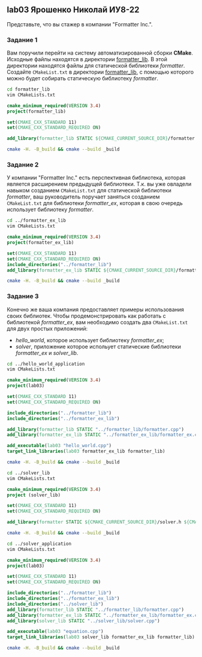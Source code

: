 ## lab03 Ярошенко Николай ИУ8-22

Представьте, что вы стажер в компании "Formatter Inc.".

### Задание 1

Вам поручили перейти на систему автоматизированной сборки **CMake**.
Исходные файлы находятся в директории [formatter_lib](formatter_lib).
В этой директории находятся файлы для статической библиотеки _formatter_.
Создайте `CMakeList.txt` в директории [formatter_lib](formatter_lib),
с помощью которого можно будет собирать статическую библиотеку _formatter_.

```bash
cd formatter_lib
vim CMakeLists.txt
```

```cmake
cmake_minimum_required(VERSION 3.4)
project(formatter_lib)

set(CMAKE_CXX_STANDARD 11)
set(CMAKE_CXX_STANDARD_REQUIRED ON)

add_library(formatter_lib STATIC ${CMAKE_CURRENT_SOURCE_DIR}/formatter.cpp)
```

```bash
cmake -H. -B_build && cmake --build _build
```

### Задание 2

У компании "Formatter Inc." есть перспективная библиотека,
которая является расширением предыдущей библиотеки. Т.к. вы уже овладели
навыком созданием `CMakeList.txt` для статической библиотеки _formatter_, ваш
руководитель поручает заняться созданием `CMakeList.txt` для библиотеки
_formatter_ex_, которая в свою очередь использует библиотеку _formatter_.

```bash
cd ../formatter_ex_lib
vim CMakeLists.txt
```

```cmake
cmake_minimum_required(VERSION 3.4)
project(formatter_ex_lib)

set(CMAKE_CXX_STANDARD 11)
set(CMAKE_CXX_STANDARD_REQUIRED ON)
include_directories("../formatter_lib")
add_library(formatter_ex_lib STATIC ${CMAKE_CURRENT_SOURCE_DIR}/formatter_ex.cpp)
```

```bash
cmake -H. -B_build && cmake --build _build
```

### Задание 3

Конечно же ваша компания предоставляет примеры использования своих библиотек.
Чтобы продемонстрировать как работать с библиотекой _formatter_ex_,
вам необходимо создать два `CMakeList.txt` для двух простых приложений:

- _hello_world_, которое использует библиотеку _formatter_ex_;
- _solver_, приложение которое испольует статические библиотеки _formatter_ex_ и _solver_lib_.

```bash
cd ../hello_world_application
vim CMakeLists.txt
```

```cmake
cmake_minimum_required(VERSION 3.4)
project(lab03)

set(CMAKE_CXX_STANDARD 11)
set(CMAKE_CXX_STANDARD_REQUIRED ON)

include_directories("../formatter_lib")
include_directories("../formatter_ex_lib")

add_library(formatter_lib STATIC "../formatter_lib/formatter.cpp")
add_library(formatter_ex_lib STATIC "../formatter_ex_lib/formatter_ex.cpp")

add_executable(lab03 "hello_world.cpp")
target_link_libraries(lab03 formatter_ex_lib formatter_lib)
```

```bash
cmake -H. -B_build && cmake --build _build
```

```bash
cd ../solver_lib
vim CMakeLists.txt
```

```cmake
cmake_minimum_required(VERSION 3.4)
project (solver_lib)

set(CMAKE_CXX_STANDARD 11)
set(CMAKE_CXX_STANDARD_REQUIRED ON)

add_library(formatter STATIC ${CMAKE_CURRENT_SOURCE_DIR}/solver.h ${CMAKE_CURRENT_SOURCE_DIR}/solver.cpp)
```

```bash
cmake -H. -B_build && cmake --build _build
```

```bash
cd ../solver_application
vim CMakeLists.txt
```

```cmake
cmake_minimum_required(VERSION 3.4)
project(lab03)

set(CMAKE_CXX_STANDARD 11)
set(CMAKE_CXX_STANDARD_REQUIRED ON)

include_directories("../formatter_lib")
include_directories("../formatter_ex_lib")
include_directories("../solver_lib")
add_library(formatter_lib STATIC "../formatter_lib/formatter.cpp")
add_library(formatter_ex_lib STATIC "../formatter_ex_lib/formatter_ex.cpp")
add_library(solver_lib STATIC "../solver_lib/solver.cpp")

add_executable(lab03 "equation.cpp")
target_link_libraries(lab03 solver_lib formatter_ex_lib formatter_lib)
```

```bash
cmake -H. -B_build && cmake --build _build
```
